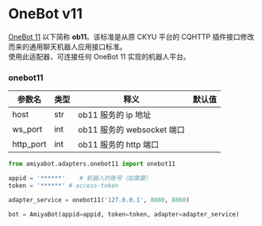 # OneBot v11

[OneBot 11](https://github.com/botuniverse/onebot-11) 以下简称 **ob11**。该标准是从原 CKYU 平台的 CQHTTP
插件接口修改而来的通用聊天机器人应用接口标准。<br>
使用此适配器，可连接任何 OneBot 11 实现的机器人平台。

### onebot11

| 参数名       | 类型  | 释义                    | 默认值 |
|-----------|-----|-----------------------|-----|
| host      | str | ob11 服务的 ip 地址        |     |
| ws_port   | int | ob11 服务的 websocket 端口 |     |
| http_port | int | ob11 服务的 http 端口      |     |

```python
from amiyabot.adapters.onebot11 import onebot11

appid = '******'    # 机器人的账号（如需要）
token = '******' # access-token

adapter_service = onebot11('127.0.0.1', 8080, 8060)

bot = AmiyaBot(appid=appid, token=token, adapter=adapter_service)
```
